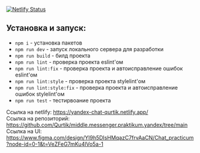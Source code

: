 
[![Netlify Status](https://api.netlify.com/api/v1/badges/80847943-a820-4ae6-8450-70c458dae960/deploy-status)](https://app.netlify.com/sites/yandex-chat-qurtik/deploys)

## Установка и запуск:
- `npm i` - установка пакетов
- `npm run dev` - запуск локального сервера для разработки
- `npm run build` - билд проекта
- `npm run lint` - проверка проекта eslint'ом
- `npm run lint:fix` - проверка проекта и автоисправление ошибок eslint'ом
- `npm run lint:style` - проверка проекта stylelint'ом
- `npm run lint:style:fix` - проверка проекта и автоисправление ошибок stylelint'ом
- `npm run test` - тестирвоание проекта

Ссылка на netlify: https://yandex-chat-qurtik.netlify.app/  
Ссылка на репозиторий: https://github.com/Qurtik/middle.messenger.praktikum.yandex/tree/main
Ссылка на UI: https://www.figma.com/design/Yl9h5DIsHMqazC7frvAaCN/Chat_practicum?node-id=0-1&t=VeZFeG7mKu4lVo5a-1  


<!-- Конфигурация линтеров https://habr.com/ru/companies/ruvds/articles/428173/ -->
<!-- ## Как пользоваться: -->
<!-- 1. Зарегистрироваться в приложении -->
<!-- Скрин страницы регистрации -->
<!-- 2. Пройти авторизацию -->
<!-- Скрин страницы авторизации -->
<!-- 3. Добавить нового пользователя -->
<!-- Скрин модального окна добавления пользователя -->
<!-- 4. Удалить пользователя из чата -->
<!-- Скрин модального окна удаления пользователя -->
<!-- 5. Страница профиля пользователя -->
<!-- Скрин страницы профиля пользователя -->
